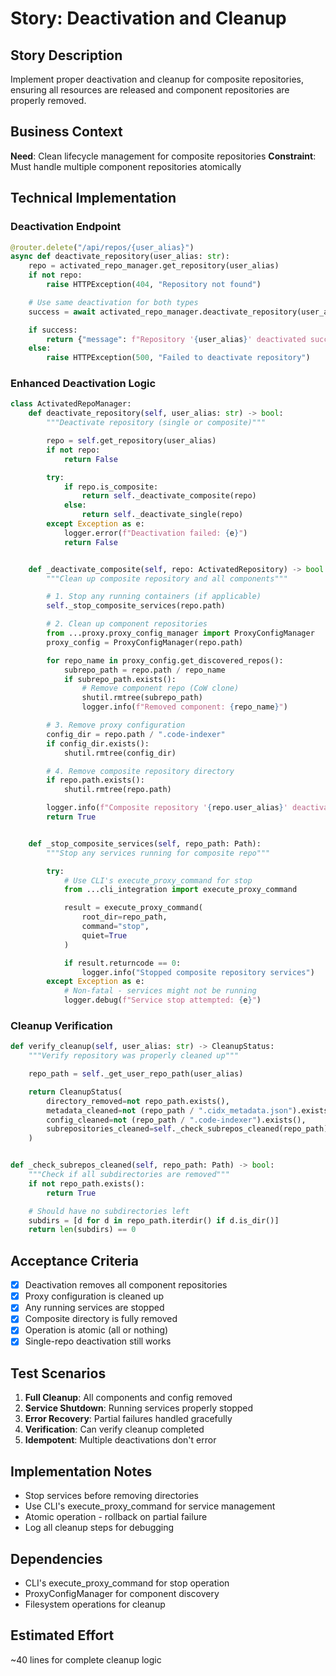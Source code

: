 # Story: Deactivation and Cleanup

## Story Description
Implement proper deactivation and cleanup for composite repositories, ensuring all resources are released and component repositories are properly removed.

## Business Context
**Need**: Clean lifecycle management for composite repositories
**Constraint**: Must handle multiple component repositories atomically

## Technical Implementation

### Deactivation Endpoint
```python
@router.delete("/api/repos/{user_alias}")
async def deactivate_repository(user_alias: str):
    repo = activated_repo_manager.get_repository(user_alias)
    if not repo:
        raise HTTPException(404, "Repository not found")

    # Use same deactivation for both types
    success = await activated_repo_manager.deactivate_repository(user_alias)

    if success:
        return {"message": f"Repository '{user_alias}' deactivated successfully"}
    else:
        raise HTTPException(500, "Failed to deactivate repository")
```

### Enhanced Deactivation Logic
```python
class ActivatedRepoManager:
    def deactivate_repository(self, user_alias: str) -> bool:
        """Deactivate repository (single or composite)"""

        repo = self.get_repository(user_alias)
        if not repo:
            return False

        try:
            if repo.is_composite:
                return self._deactivate_composite(repo)
            else:
                return self._deactivate_single(repo)
        except Exception as e:
            logger.error(f"Deactivation failed: {e}")
            return False


    def _deactivate_composite(self, repo: ActivatedRepository) -> bool:
        """Clean up composite repository and all components"""

        # 1. Stop any running containers (if applicable)
        self._stop_composite_services(repo.path)

        # 2. Clean up component repositories
        from ...proxy.proxy_config_manager import ProxyConfigManager
        proxy_config = ProxyConfigManager(repo.path)

        for repo_name in proxy_config.get_discovered_repos():
            subrepo_path = repo.path / repo_name
            if subrepo_path.exists():
                # Remove component repo (CoW clone)
                shutil.rmtree(subrepo_path)
                logger.info(f"Removed component: {repo_name}")

        # 3. Remove proxy configuration
        config_dir = repo.path / ".code-indexer"
        if config_dir.exists():
            shutil.rmtree(config_dir)

        # 4. Remove composite repository directory
        if repo.path.exists():
            shutil.rmtree(repo.path)

        logger.info(f"Composite repository '{repo.user_alias}' deactivated")
        return True


    def _stop_composite_services(self, repo_path: Path):
        """Stop any services running for composite repo"""

        try:
            # Use CLI's execute_proxy_command for stop
            from ...cli_integration import execute_proxy_command

            result = execute_proxy_command(
                root_dir=repo_path,
                command="stop",
                quiet=True
            )

            if result.returncode == 0:
                logger.info("Stopped composite repository services")
        except Exception as e:
            # Non-fatal - services might not be running
            logger.debug(f"Service stop attempted: {e}")
```

### Cleanup Verification
```python
def verify_cleanup(self, user_alias: str) -> CleanupStatus:
    """Verify repository was properly cleaned up"""

    repo_path = self._get_user_repo_path(user_alias)

    return CleanupStatus(
        directory_removed=not repo_path.exists(),
        metadata_cleaned=not (repo_path / ".cidx_metadata.json").exists(),
        config_cleaned=not (repo_path / ".code-indexer").exists(),
        subrepositories_cleaned=self._check_subrepos_cleaned(repo_path)
    )


def _check_subrepos_cleaned(self, repo_path: Path) -> bool:
    """Check if all subdirectories are removed"""
    if not repo_path.exists():
        return True

    # Should have no subdirectories left
    subdirs = [d for d in repo_path.iterdir() if d.is_dir()]
    return len(subdirs) == 0
```

## Acceptance Criteria
- [x] Deactivation removes all component repositories
- [x] Proxy configuration is cleaned up
- [x] Any running services are stopped
- [x] Composite directory is fully removed
- [x] Operation is atomic (all or nothing)
- [x] Single-repo deactivation still works

## Test Scenarios
1. **Full Cleanup**: All components and config removed
2. **Service Shutdown**: Running services properly stopped
3. **Error Recovery**: Partial failures handled gracefully
4. **Verification**: Can verify cleanup completed
5. **Idempotent**: Multiple deactivations don't error

## Implementation Notes
- Stop services before removing directories
- Use CLI's execute_proxy_command for service management
- Atomic operation - rollback on partial failure
- Log all cleanup steps for debugging

## Dependencies
- CLI's execute_proxy_command for stop operation
- ProxyConfigManager for component discovery
- Filesystem operations for cleanup

## Estimated Effort
~40 lines for complete cleanup logic